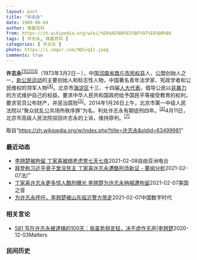 ```yaml
---
layout: post
title: "许志永"
date: 1989-06-04
author: 维基百科
from: https://zh.wikipedia.org/wiki/%E8%AE%B8%E5%BF%97%E6%B0%B8
tags: [ 许志永, 维基百科 ]
categories: [ 许志永 ]
photo: https://i.imgur.com/9DCvqIz.jpeg
comments: true
---
```

<div class="mw-parser-output">
<p><b>许志永</b><sup id="cite_ref-1" class="reference"><a href="#cite_note-1">[1]</a></sup><sup id="cite_ref-2" class="reference"><a href="#cite_note-2">[2]</a></sup><sup id="cite_ref-3" class="reference"><a href="#cite_note-3">[3]</a></sup>（1973年3月2日<span class="useeditintro" title="Template:BLP editintro">－</span>），中国<a href="/wiki/%E6%B2%B3%E5%8D%97%E7%9C%81" title="河南省">河南省</a><a href="/wiki/%E5%95%86%E4%B8%98%E5%B8%82" title="商丘市">商丘市</a><a href="/wiki/%E6%B0%91%E6%9D%83%E5%8E%BF" title="民权县">民权县</a>人，<a href="/wiki/%E5%85%AC%E7%9B%9F" title="公盟">公盟</a>创始人之一，<a href="/wiki/%E6%96%B0%E5%85%AC%E6%B0%91%E8%BF%90%E5%8A%A8" title="新公民运动">新公民运动</a>的主要创始人和标志性人物，中国著名青年法学家、宪政学者和公民维权的领军人物<sup id="cite_ref-VOA0806_4-0" class="reference"><a href="#cite_note-VOA0806-4">[4]</a></sup>。北京市<a href="/wiki/%E6%B5%B7%E6%B7%80%E5%8C%BA" title="海淀区">海淀区</a>十三、十四届<a href="/wiki/%E4%BA%BA%E5%A4%A7%E4%BB%A3%E8%A1%A8" class="mw-redirect" title="人大代表">人大代表</a>。倡导公民以<a href="/wiki/%E9%9D%9E%E6%9A%B4%E5%8A%9B" title="非暴力">非暴力</a>的方式维护自己的权益，要求中华人民共和国政府给予国民平等接受教育的权利，要求官员公布财产，并惩治腐败<sup id="cite_ref-5" class="reference"><a href="#cite_note-5">[5]</a></sup>。2014年1月26日上午，北京市第一中级人民法院以“聚众扰乱公共场所秩序罪”为名，判处许志永有期徒刑四年。<sup id="cite_ref-bpx_6-0" class="reference"><a href="#cite_note-bpx-6">[6]</a></sup>4月11日，北京市高级人民法院驳回许志永的上诉，维持原判。<sup id="cite_ref-app_7-0" class="reference"><a href="#cite_note-app-7">[7]</a></sup>
</p>
</div><noscript><img src="//zh.wikipedia.org/wiki/Special:CentralAutoLogin/start?type=1x1" alt="" title="" width="1" height="1" style="border: none; position: absolute;"></noscript>
<div class="printfooter">取自“<a dir="ltr" href="https://zh.wikipedia.org/w/index.php?title=许志永&amp;oldid=63499981">https://zh.wikipedia.org/w/index.php?title=许志永&amp;oldid=63499981</a>”</div><div id="recent-news"><h3>最近动态</h3><ul><li><a href="https://nodebe4.github.io/waimei/2021-02-08/%E6%9D%8E%E7%BF%98%E6%A5%9A%E8%A2%AB%E6%8B%98%E7%95%99-%E4%B8%81%E5%AE%B6%E5%96%9C%E8%A2%AB%E7%BB%91%E8%80%81%E8%99%8E%E5%87%B3%E4%B8%83%E5%A4%A9%E4%B8%83%E5%A4%9C" title="李翘楚被拘留 丁家喜被绑老虎凳七天七夜—— 中国法律学者许志永的女友李翘楚在刚刚过去的周末被当局以涉嫌“颠覆国家政权罪”拘留，被关押在山东临沂市看守所。另外，2019年年底因厦门聚会案遭到抓捕的...">李翘楚被拘留  丁家喜被绑老虎凳七天七夜</a><time>2021-02-08</time><a class="tag">自由亚洲电台</a></li>
<li><a href="https://nodebe4.github.io/waimei/2021-02-07/%E6%8B%9C%E7%99%BB%E7%A7%B0%E4%B9%A0%E8%BF%91%E5%B9%B3%E9%AA%A8%E5%AD%90%E9%87%8C%E6%B2%A1%E6%B0%91%E4%B8%BB-%E4%B8%81%E5%AE%B6%E5%96%9C%E8%AE%B8%E5%BF%97%E6%B0%B8%E9%81%AD%E9%85%B7%E5%88%91%E6%B7%BB%E6%96%B0%E8%AF%81-%E8%A6%81%E9%97%BB%E5%88%86%E6%9E%90" title="拜登称习近平骨子里没民主 丁家喜许志永遭酷刑添新证 - 要闻分析—— 07/02/2021 - 22:54 美国哥伦比亚广播公司新闻网（CBS News）2月7日播出对美国总统拜登专访的部分内容...">拜登称习近平骨子里没民主 丁家喜许志永遭酷刑添新证 - 要闻分析</a><time>2021-02-07</time><a class="tag">法广</a></li>
<li><a href="https://nodebe4.github.io/waimei/2021-02-07/%E4%B8%81%E5%AE%B6%E5%96%9C%E8%AE%B8%E5%BF%97%E6%B0%B8%E6%9B%B4%E5%A4%9A%E6%83%8A%E4%BA%BA%E9%85%B7%E5%88%91%E6%9B%9D%E5%85%89-%E6%9D%8E%E7%BF%98%E6%A5%9A%E4%B8%BA%E8%AE%B8%E5%BF%97%E6%B0%B8%E5%91%90%E5%96%8A%E9%81%AD%E6%8B%98%E7%95%99" title="丁家喜许志永更多惊人酷刑曝光 李翘楚为许志永呐喊遭拘留—— Sun, 07 Feb 2021 15:01:55 GMT 许志永（左）和丁家喜 因“厦门聚会”而遭当局严打的“12·26公民案”的前...">丁家喜许志永更多惊人酷刑曝光 李翘楚为许志永呐喊遭拘留</a><time>2021-02-07</time><a class="tag">美国之音</a></li>
<li><a href="https://nodebe4.github.io/waimei/2021-02-07/%E4%B8%BA%E8%AE%B8%E5%BF%97%E6%B0%B8%E5%91%BC%E5%90%81-%E6%9D%8E%E7%BF%98%E6%A5%9A%E8%A2%AB%E5%B1%B1%E4%B8%9C%E4%B8%B4%E6%B2%82%E8%AD%A6%E6%96%B9%E5%B8%A6%E8%B5%B0" title="为许志永呼吁，李翘楚被山东临沂警方带走—— 2月6日，推特、facebook传出消息李翘楚被临沂警方带走，并给其父母出具拘留通知书： 2021年2月6日晚上8:30消息，#李翘楚已经在被山东临沂...">为许志永呼吁，李翘楚被山东临沂警方带走</a><time>2021-02-07</time><a class="tag">中国数字时代</a></li>
</ul></div><div id="open-opinion"><h3>相关言论</h3><ul><li><a href="https://nodebe4.github.io/opinion/2020-12-03/581-%E5%86%99%E5%9C%A8%E8%AE%B8%E5%BF%97%E6%B0%B8%E8%A2%AB%E9%80%AE%E6%8D%95%E7%9A%84100%E5%A4%A9-%E6%88%91%E8%99%BD%E5%8A%BF%E5%BC%B1%E8%A8%80%E8%BD%BB-%E5%86%B3%E4%B8%8D%E8%99%9A%E4%BD%9C%E6%97%A0%E5%A3%B0-%E6%9D%8E%E7%BF%98%E6%A5%9A/" title="野兽爱智慧">581 写在许志永被逮捕的100天：我虽势弱言轻，决不虚作无声|李翘楚</a><time>2020-12-03</time><a class="tag">Matters</a></li>
</ul></div><div id="mjls-record"><h3>民间历史</h3><ul></ul></div>